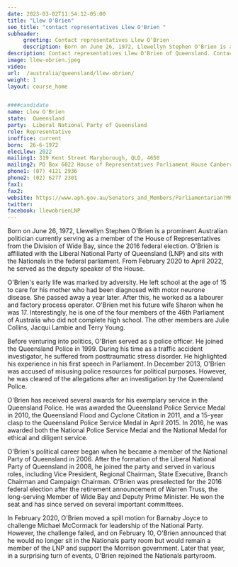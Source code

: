 ```yaml
---
date: 2023-03-02T11:54:12-05:00
title: "Llew O'Brien"
seo_title: "contact representatives Llew O'Brien "
subheader:
     greeting: Contact representatives Llew O'Brien
     description: Born on June 26, 1972, Llewellyn Stephen O'Brien is a prominent Australian politician currently serving as a member of the House of Representatives from the Division of Wide Bay, since the 2016 federal election.
description: Contact representatives Llew O'Brien of Queensland. Contact information for Llew O'Brien includes email address, phone number, and mailing address.
image: llew-obrien.jpeg
video:
url:  /australia/queensland/llew-obrien/
weight: 1
layout: course_home


####candidate
name: Llew O'Brien
state:	Queensland
party:	Liberal National Party of Queensland
role: Representative
inoffice: current
born:  26-6-1972
elecLlew: 2022
mailing1: 319 Kent Street Maryborough, QLD, 4650
mailing2: PO Box 6022 House of Representatives Parliament House Canberra ACT 2600
phone1:	(07) 4121 2936
phone2: (02) 6277 2301
fax1:
fax2:
website: https://www.aph.gov.au/Senators_and_Members/Parliamentarian?MPID=265991
twitter:
facebook: llewobrienLNP
---
```


Born on June 26, 1972, Llewellyn Stephen O'Brien is a prominent Australian politician currently serving as a member of the House of Representatives from the Division of Wide Bay, since the 2016 federal election. O'Brien is affiliated with the Liberal National Party of Queensland (LNP) and sits with the Nationals in the federal parliament. From February 2020 to April 2022, he served as the deputy speaker of the House.

O'Brien's early life was marked by adversity. He left school at the age of 15 to care for his mother who had been diagnosed with motor neurone disease. She passed away a year later. After this, he worked as a labourer and factory process operator. O'Brien met his future wife Sharon when he was 17. Interestingly, he is one of the four members of the 46th Parliament of Australia who did not complete high school. The other members are Julie Collins, Jacqui Lambie and Terry Young.

Before venturing into politics, O'Brien served as a police officer. He joined the Queensland Police in 1999. During his time as a traffic accident investigator, he suffered from posttraumatic stress disorder. He highlighted his experience in his first speech in Parliament. In December 2013, O'Brien was accused of misusing police resources for political purposes. However, he was cleared of the allegations after an investigation by the Queensland Police.

O'Brien has received several awards for his exemplary service in the Queensland Police. He was awarded the Queensland Police Service Medal in 2010, the Queensland Flood and Cyclone Citation in 2011, and a 15-year clasp to the Queensland Police Service Medal in April 2015. In 2016, he was awarded both the National Police Service Medal and the National Medal for ethical and diligent service.

O'Brien's political career began when he became a member of the National Party of Queensland in 2006. After the formation of the Liberal National Party of Queensland in 2008, he joined the party and served in various roles, including Vice President, Regional Chairman, State Executive, Branch Chairman and Campaign Chairman. O'Brien was preselected for the 2016 federal election after the retirement announcement of Warren Truss, the long-serving Member of Wide Bay and Deputy Prime Minister. He won the seat and has since served on several important committees.

In February 2020, O'Brien moved a spill motion for Barnaby Joyce to challenge Michael McCormack for leadership of the National Party. However, the challenge failed, and on February 10, O'Brien announced that he would no longer sit in the Nationals party room but would remain a member of the LNP and support the Morrison government. Later that year, in a surprising turn of events, O'Brien rejoined the Nationals partyroom.